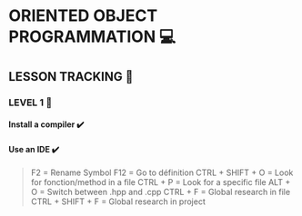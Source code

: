 # ORIENTED OBJECT PROGRAMMATION :computer:

## LESSON TRACKING :memo:

### LEVEL 1 :pill:

#### Install a compiler :heavy_check_mark:

#### Use an IDE :heavy_check_mark:
>   <qbd>F2</qbd>  =   Rename Symbol
>   <qbd>F12</qbd> =   Go to définition
>   <qbd>CTRL + SHIFT + O</qbd>    =   Look for fonction/method in a file
>   <qbd>CTRL + P</qbd>    =   Look for a specific file
>   <qdb>ALT + O</qbd>     =    Switch between .hpp and .cpp 
>   <qbd>CTRL + F</qbd>   =   Global research in file
>   <qbd>CTRL + SHIFT + F</qbd>   =   Global research in project